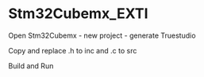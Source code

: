 # Stm32Cubemx_EXTI

Open Stm32Cubemx - new project - generate Truestudio

Copy and replace .h to inc and .c to src

Build and Run
